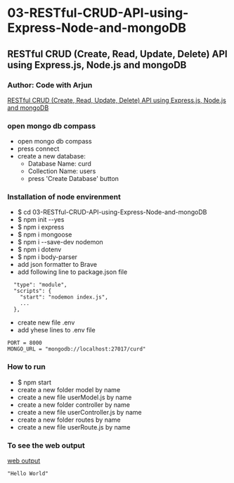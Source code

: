 # 03-RESTful-CRUD-API-using-Express-Node-and-mongoDB
## RESTful CRUD (Create, Read, Update, Delete) API using Express.js, Node.js and mongoDB
### Author: Code with Arjun
[RESTful CRUD (Create, Read, Update, Delete) API using Express.js, Node.js and mongoDB](https://youtu.be/BpXaVQSdo_E?list=PL1oBBulPlvs8fI_rDfE6U25BcKkkWDS5T&t=17)
### open mongo db compass
- open mongo db compass
- press connect
- create a new database:
  - Database Name: curd
  - Collection Name: users
  - press 'Create Database' button
### Installation of node envirenment
- $ cd 03-RESTful-CRUD-API-using-Express-Node-and-mongoDB
- $ npm init --yes
- $ npm i express
- $ npm i mongoose
- $ npm i --save-dev nodemon
- $ npm i dotenv
- $ npm i body-parser
- add json formatter to Brave
- add following line to package.json file
````
  "type": "module",
  "scripts": {
    "start": "nodemon index.js",
    ...
  },
````
- create new file .env
- add yhese lines to .env file
````
PORT = 8000
MONGO_URL = "mongodb://localhost:27017/curd"
````
### How to run
- $ npm start
- create a new folder model by name
- create a new file userModel.js by name
- create a new folder controller by name
- create a new file userController.js by name
- create a new folder routes by name
- create a new file userRoute.js by name

### To see the web output
[web output](http://localhost:8000/api/user/fetch)
````
"Hello World"
````